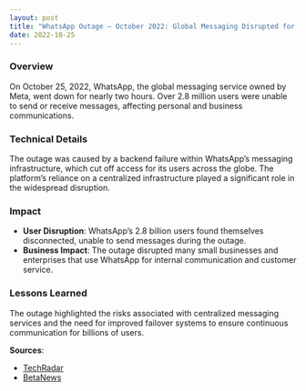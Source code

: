 ```yaml
---
layout: post
title: "WhatsApp Outage – October 2022: Global Messaging Disrupted for 2 Hours"
date: 2022-10-25
---
```


### Overview
On October 25, 2022, WhatsApp, the global messaging service owned by Meta, went down for nearly two hours. Over 2.8 million users were unable to send or receive messages, affecting personal and business communications.

### Technical Details
The outage was caused by a backend failure within WhatsApp’s messaging infrastructure, which cut off access for its users across the globe. The platform’s reliance on a centralized infrastructure played a significant role in the widespread disruption.

### Impact
- **User Disruption**: WhatsApp’s 2.8 billion users found themselves disconnected, unable to send messages during the outage.
- **Business Impact**: The outage disrupted many small businesses and enterprises that use WhatsApp for internal communication and customer service.

### Lessons Learned
The outage highlighted the risks associated with centralized messaging services and the need for improved failover systems to ensure continuous communication for billions of users.

**Sources**:
- [TechRadar](https://www.techradar.com/news/these-were-the-biggest-internet-outages-of-2022)
- [BetaNews](https://betanews.com/2022/12/21/the-10-biggest-internet-outages-of-2022/)
